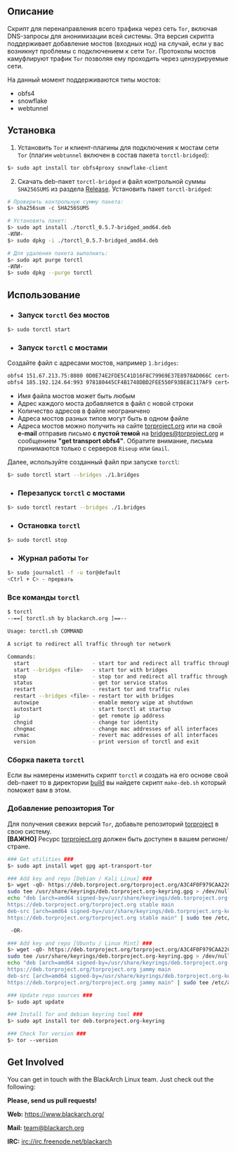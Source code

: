 ## Описание

Скрипт для перенаправления всего трафика через сеть `Tor`, включая DNS-запросы для анонимизации всей системы.
Эта версия скрипта поддерживает добавление мостов (входных нод) на случай, если у вас возникнут проблемы с подключением к сети `Tor`.
Протоколы мостов камуфлируют трафик `Tor` позволяя ему проходить через цензурируемые сети.

На данный момент поддерживаются типы мостов:
- obfs4
- snowflake
- webtunnel


## Установка

1. Установить `Tor` и клиент-плагины для подключения к мостам сети `Tor` 
(плагин `webtunnel` включен в состав пакета `torctl-bridged`):

```sh
$> sudo apt install tor obfs4proxy snowflake-client
```

2. Скачать deb-пакет `torctl-bridged` и файл контрольной суммы `SHA256SUMS` из раздела [Release][release-url]. Установить пакет `torctl-bridged`:

```sh
# Проверить контрольную сумму пакета:
$> sha256sum -c SHA256SUMS

# Установить пакет:
$> sudo apt install ./torctl_0.5.7-bridged_amd64.deb
-ИЛИ-
$> sudo dpkg -i ./torctl_0.5.7-bridged_amd64.deb

# Для удаления пакета выполнить:
$> sudo apt purge torctl
-ИЛИ-
$> sudo dpkg --purge torctl

```

## Использование

* ###  Запуск `torctl` без мостов

```sh
$> sudo torctl start
```

* ###  Запуск `torctl` с мостами

Создайте файл с адресами мостов, например `1.bridges`:

```sh
obfs4 151.67.213.75:8080 0D0E74E2FDE5C41D16F8C79969E37E8978AD066C cert=nE2vFIzUzjoyUstscXBFKe88SjlM/IIwR9+AddX7uCyoIXwe26d2c3TzypCqeLjfdoWRYg iat-mode=0
obfs4 185.192.124.64:993 978180445CF4B1748DBD2FEE550F93BE8C117AF9 cert=bfZhNvbOb4XNnpY7htuwQv5Folg6uNmQzT7OQIwN5H9QeRHVjMPPjhk+VvPL5b+xb5A3GQ iat-mode=0
```
- Имя файла мостов может быть любым
- Адрес каждого моста добавляется в файл с новой строки
- Количество адресов в файле неограничено
- Адреса мостов разных типов могут быть в одном файле
- Адреса мостов можно получить на сайте [torproject.org][bridges-url] или на свой **e-mail** отправив письмо **с пустой темой** на bridges@torproject.org и сообщением **"get transport obfs4"**.
Обратите внимание, письма принимаются только с серверов `Riseup` или `Gmail`.

Далее, используйте созданный файл при запуске `torctl`:
```sh
$> sudo torctl start --bridges ./1.bridges
```

* ###  Перезапуск `torctl` с мостами

```sh
$> sudo torctl restart --bridges ./1.bridges
```

* ###  Остановка `torctl`

```sh
$> sudo torctl stop
```
* ### Журнал работы `Tor`
```sh
$> sudo journalctl -f -u tor@default
<Ctrl + C> - прервать
```

###  Все команды `torctl`

```sh
$ torctl
--==[ torctl.sh by blackarch.org ]==--

Usage: torctl.sh COMMAND

A script to redirect all traffic through tor network

Commands:
  start                    - start tor and redirect all traffic through tor
  start --bridges <file>   - start tor with bridges
  stop                     - stop tor and redirect all traffic through clearnet
  status                   - get tor service status
  restart                  - restart tor and traffic rules
  restart --bridges <file> - restart tor with bridges
  autowipe                 - enable memory wipe at shutdown
  autostart                - start torctl at startup
  ip                       - get remote ip address
  chngid                   - change tor identity
  chngmac                  - change mac addresses of all interfaces
  rvmac                    - revert mac addresses of all interfaces
  version                  - print version of torctl and exit

```

### Сборка пакета `torctl`

Если вы намерены изменить скрипт `torctl` и создать на его основе свой deb-пакет то в директории [build][build-url] вы найдете скрипт `make-deb.sh` который поможет вам в этом.

### Добавление репозитория Tor

Для получения свежих версий `Tor`, добавьте репозиторий [torproject][torproject-url] в свою систему.  
**[ВАЖНО]** Ресурс [torproject.org][torproject-url] должен быть доступен в вашем регионе/стране.

```sh
### Get utilities ###
$> sudo apt install wget gpg apt-transport-tor

### Add key and repo [Debian / Kali Linux] ###
$> wget -qO- https://deb.torproject.org/torproject.org/A3C4F0F979CAA22CDBA8F512EE8CBC9E886DDD89.asc | gpg --dearmor | \
sudo tee /usr/share/keyrings/deb.torproject.org-keyring.gpg > /dev/null && \
echo "deb [arch=amd64 signed-by=/usr/share/keyrings/deb.torproject.org-keyring.gpg] \
https://deb.torproject.org/torproject.org stable main
deb-src [arch=amd64 signed-by=/usr/share/keyrings/deb.torproject.org-keyring.gpg] \
https://deb.torproject.org/torproject.org stable main" | sudo tee /etc/apt/sources.list.d/tor.list > /dev/null

 -OR-

### Add key and repo [Ubuntu / Linux Mint] ###
$> wget -qO- https://deb.torproject.org/torproject.org/A3C4F0F979CAA22CDBA8F512EE8CBC9E886DDD89.asc | gpg --dearmor | \
sudo tee /usr/share/keyrings/deb.torproject.org-keyring.gpg > /dev/null && \
echo "deb [arch=amd64 signed-by=/usr/share/keyrings/deb.torproject.org-keyring.gpg] \
https://deb.torproject.org/torproject.org jammy main
deb-src [arch=amd64 signed-by=/usr/share/keyrings/deb.torproject.org-keyring.gpg] \
https://deb.torproject.org/torproject.org jammy main" | sudo tee /etc/apt/sources.list.d/tor.list > /dev/null

### Update repo sources ###
$> sudo apt update

### Install Tor and debian keyring tool ###
$> sudo apt install tor deb.torproject.org-keyring

### Check Tor version ###
$> tor --version
```

## Get Involved

You can get in touch with the BlackArch Linux team. Just check out the following:

**Please, send us pull requests!**

**Web:** https://www.blackarch.org/

**Mail:** team@blackarch.org

**IRC:** [irc://irc.freenode.net/blackarch](irc://irc.freenode.net/blackarch)

[release-url]: https://github.com/JohnMcLaren/torctl-bridged/releases
[build-url]: https://github.com/JohnMcLaren/torctl-bridged/tree/master/build/
[bridges-url]: https://bridges.torproject.org/options
[torproject-url]: https://www.torproject.org/


